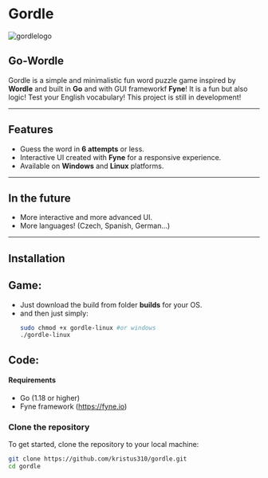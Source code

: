 # Gordle
![gordlelogo](https://github.com/user-attachments/assets/33266bac-43cb-44f0-8d56-3c61f13ea30a)
## Go-Wordle

Gordle is a simple and minimalistic fun word puzzle game inspired by **Wordle** and built in **Go** and with GUI frameworkf **Fyne**! It is a fun but also logic! Test your English vocabulary! This project is still in development!

---

## Features

- Guess the word in **6 attempts** or less.
- Interactive UI created with **Fyne** for a responsive experience.
- Available on **Windows** and **Linux** platforms.

---

## In the future

- More interactive and more advanced UI.
- More languages! (Czech, Spanish, German...)

---

## Installation
## Game:
- Just download the build from folder **builds** for your OS.
- and then just simply:
  ```bash
  sudo chmod +x gordle-linux #or windows
  ./gordle-linux

## Code:
#### Requirements

- Go (1.18 or higher)
- Fyne framework (https://fyne.io)

### Clone the repository

To get started, clone the repository to your local machine:

```bash
git clone https://github.com/kristus310/gordle.git
cd gordle
